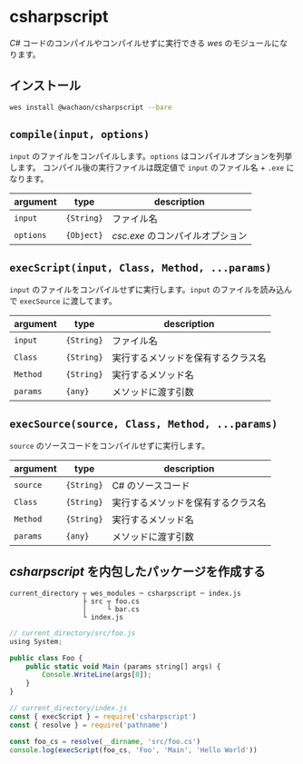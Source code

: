 # csharpscript

*C#* コードのコンパイルやコンパイルせずに実行できる *wes* のモジュールになります。

## インストール

```bash
wes install @wachaon/csharpscript --bare
```

## `compile(input, options)`

`input` のファイルをコンパイルします。`options` はコンパイルオプションを列挙します。
コンパイル後の実行ファイルは既定値で `input` のファイル名 + `.exe` になります。

| argument  | type       | description                      |
| --------- | ---------- | -------------------------------- |
| `input`   | `{String}` | ファイル名                       |
| `options` | `{Object}` | *csc.exe* のコンパイルオプション |

## `execScript(input, Class, Method, ...params)`

`input` のファイルをコンパイルせずに実行します。`input` のファイルを読み込んで `execSource` に渡してます。

| argument | type       | description                        |
| -------- | ---------- | ---------------------------------- |
| `input`  | `{String}` | ファイル名                         |
| `Class`  | `{String}` | 実行するメソッドを保有するクラス名 |
| `Method` | `{String}` | 実行するメソッド名                 |
| `params` | `{any}`    | メソッドに渡す引数                 |

## `execSource(source, Class, Method, ...params)`

`source` のソースコードをコンパイルせずに実行します。

| argument | type       | description                        |
| -------- | ---------- | ---------------------------------- |
| `source` | `{String}` | C# のソースコード                  |
| `Class`  | `{String}` | 実行するメソッドを保有するクラス名 |
| `Method` | `{String}` | 実行するメソッド名                 |
| `params` | `{any}`    | メソッドに渡す引数                 |


## *csharpscript* を内包したパッケージを作成する

```
current_directory ┬ wes_modules ─ csharpscript ─ index.js
                  ├ src ┬ foo.cs
                  │     └ bar.cs
                  └ index.js
```

```csharp:current_directory/src/foo.js
// current_directory/src/foo.js
using System;

public class Foo {
    public static void Main (params string[] args) {
        Console.WriteLine(args[0]);
    }
}
```

```javascript:current_directory/index.js
// current_directory/index.js
const { execScript } = require('csharpscript')
const { resolve } = require('pathname')

const foo_cs = resolve(__dirname, 'src/foo.cs')
console.log(execScript(foo_cs, 'Foo', 'Main', 'Hello World'))
```